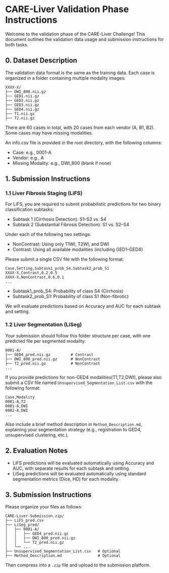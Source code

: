 # CARE-Liver Validation Phase Instructions

Welcome to the validation phase of the CARE-Liver Challenge! This document outlines the validation data usage and submission instructions for both tasks.


## 0. Dataset Description

The validation data format is the same as the training data. Each case is organized in a folder containing multiple modality images:

```
XXXX-X/
├── DWI_800.nii.gz
├── GED1.nii.gz
├── GED2.nii.gz
├── GED3.nii.gz
├── GED4.nii.gz
├── T1.nii.gz
├── T2.nii.gz
```

There are 60 cases in total, with 20 cases from each vendor (A, B1, B2). Some cases may have missing modalities.

An info.csv file is provided in the root directory, with the following columns:
* Case: e.g., 0001-A
* Vendor: e.g., A
* Missing Modality: e.g., DWI_800 (blank if none)


## 1. Submission Instructions

### 1.1 Liver Fibrosis Staging (LiFS)

For LiFS, you are required to submit probabilistic predictions for two binary classification subtasks:
* Subtask 1 (Cirrhosis Detection): S1–S3 vs. S4
* Subtask 2 (Substantial Fibrosis Detection): S1 vs. S2–S4

Under each of the following two settings:
* NonContrast: Using only T1WI, T2WI, and DWI
* Contrast: Using all available modalities (including GED1–GED4)

Please submit a single CSV file with the following format:

```
Case,Setting,Subtask1_prob_S4,Subtask2_prob_S1
XXXX-X,Contrast,0.2,0.5
XXXX-X,NonContrast,0.6,0.1
...
```
* Subtask1_prob_S4: Probability of class S4 (Cirrhosis)
* Subtask2_prob_S1: Probability of class S1 (Non-fibrotic)

We will evaluate predictions based on Accuracy and AUC for each subtask and setting.


### 1.2 Liver Segmentation (LiSeg)

Your submission should follow this folder structure per case, with one predicted file per segmented modality:

```
0001-A/
├── GED4_pred.nii.gz         # Contrast
├── DWI_800_pred.nii.gz      # NonContrast
├── T2_pred.nii.gz           # NonContrast
...
```

If you provide predictions for non-GED4 modalities(T1,T2,DWI), please also submit a CSV file named `Unsupervised_Segmentation_List.csv` with the following format:

```
Case,Modality
0001-A,T2
0001-A,DWI
0002-A,DWI
...
```

Also include a brief method description in `Method_Description.md`, explaining your segmentation strategy (e.g., registration to GED4, unsupervised clustering, etc.).


## 2. Evaluation Notes
* LiFS predictions will be evaluated automatically using Accuracy and AUC, with separate results for each subtask and setting.
* LiSeg predictions will be evaluated automatically using standard segmentation metrics (Dice, HD) for each modality.

## 3. Submission Instructions

Please organize your files as follows:

```
CARE-Liver-Submission.zip/
├── LiFS_pred.csv
├── LiSeg_pred/
│   ├── 0001-A/
│   │   ├── GED4_pred.nii.gz
│   │   ├── DWI_800_pred.nii.gz
│   │   └── T2_pred.nii.gz
│   └── ...
├── Unsupervised_Segmentation_List.csv   # Optional
├── Method_Description.md                # Optional
```

Then compress into a `.zip` file and upload to the submission platform.